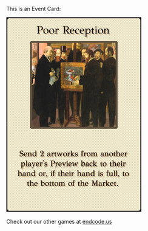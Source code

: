 This is an Event Card: 
 
 ![alt text](Poor_Reception[face,2].png?raw=true "Event Card")  
 
 
 
 
 
 Check out our other games at [endcode.us](https://endcode.us/)